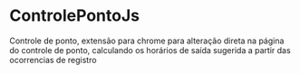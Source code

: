 ControlePontoJs
===============

Controle de ponto, extensão para chrome para alteração direta na página do controle de ponto, calculando os
horários de saída sugerida a partir das ocorrencias de registro
